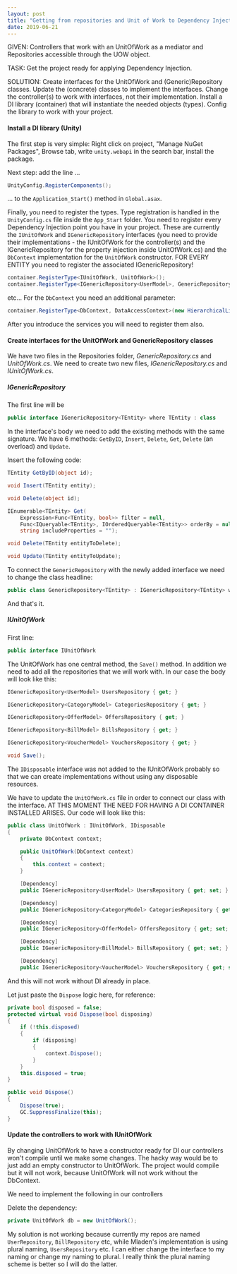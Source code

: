 ```yaml
---
layout: post
title: "Getting from repositories and Unit of Work to Dependency Injection and services"
date: 2019-06-21
---
```


GIVEN: Controllers that work with an UnitOfWork as a mediator and Repositories accessible through the UOW object.

TASK: Get the project ready for applying Dependency Injection.

SOLUTION: Create interfaces for the UnitOfWork and (Generic)Repository classes. Update the (concrete) classes to implement the interfaces. Change the controller(s) to work with interfaces, not their implementation. Install a DI library (container) that will instantiate the needed objects (types). Config the library to work with your project.

#### Install a DI library (Unity)

The first step is very simple: Right click on project, "Manage NuGet Packages", Browse tab, write `unity.webapi` in the search bar, install the package.

Next step: add the line ...
```csharp
UnityConfig.RegisterComponents();
```

... to the `Application_Start()` method in `Global.asax`.

Finally, you need to register the types. Type registration is handled in the `UnityConfig.cs` file inside the `App_Start` folder. You need to register every Dependency Injection point you have in your project. These are currently the `IUnitOfWork` and `IGenericRepository` interfaces (you need to provide their implementations - the IUnitOfWork for the controller(s) and the IGenericRepository for the property injection inside UnitOfWork.cs) and the `DbContext` implementation for the `UnitOfWork` constructor. FOR EVERY ENTITY you need to register the associated IGenericRepository!

```csharp
container.RegisterType<IUnitOfWork, UnitOfWork>();
container.RegisterType<IGenericRepository<UserModel>, GenericRepository<UserModel>>();
```

etc... For the `DbContext` you need an additional parameter:
```csharp
container.RegisterType<DbContext, DataAccessContext>(new HierarchicalLifetimeManager());
```

After you introduce the services you will need to register them also.


#### Create interfaces for the UnitOfWork and GenericRepository classes

We have two files in the Repositories folder, *GenericRepository.cs* and *UnitOfWork.cs*. We need to create two new files, *IGenericRepository.cs* and *IUnitOfWork.cs*.  

##### IGenericRepository

The first line will be 
```csharp
public interface IGenericRepository<TEntity> where TEntity : class
```

In the interface's body we need to add the existing methods with the same signature. We have 6 methods: `GetByID`, `Insert`, `Delete`, `Get`, `Delete` (an overload) and `Update`.

Insert the following code:
```csharp
TEntity GetByID(object id);

void Insert(TEntity entity);

void Delete(object id);

IEnumerable<TEntity> Get(
    Expression<Func<TEntity, bool>> filter = null,
    Func<IQueryable<TEntity>, IOrderedQueryable<TEntity>> orderBy = null,
    string includeProperties = "");

void Delete(TEntity entityToDelete);

void Update(TEntity entityToUpdate);
```

To connect the `GenericRepository` with the newly added interface we need to change the class headline:
```csharp
public class GenericRepository<TEntity> : IGenericRepository<TEntity> where TEntity : class
```

And that's it.

##### IUnitOfWork

First line:
```csharp
public interface IUnitOfWork
```

The UnitOfWork has one central method, the `Save()` method. In addition we need to add all the repositories that we will work with. In our case the body will look like this:
```csharp
IGenericRepository<UserModel> UsersRepository { get; }

IGenericRepository<CategoryModel> CategoriesRepository { get; }

IGenericRepository<OfferModel> OffersRepository { get; }

IGenericRepository<BillModel> BillsRepository { get; }

IGenericRepository<VoucherModel> VouchersRepository { get; }

void Save();
```

The `IDisposable` interface was not added to the IUnitOfWork probably so that we can create implementations without using any disposable resources.

We have to update the `UnitOfWork.cs` file in order to connect our class with the interface. AT THIS MOMENT THE NEED FOR HAVING A DI CONTAINER INSTALLED ARISES. Our code will look like this:

```csharp
public class UnitOfWork : IUnitOfWork, IDisposable
{
    private DbContext context;

    public UnitOfWork(DbContext context)
    {
        this.context = context;
    }

    [Dependency]
    public IGenericRepository<UserModel> UsersRepository { get; set; }

    [Dependency]
    public IGenericRepository<CategoryModel> CategoriesRepository { get; set; }

    [Dependency]
    public IGenericRepository<OfferModel> OffersRepository { get; set; }

    [Dependency]
    public IGenericRepository<BillModel> BillsRepository { get; set; }

    [Dependency]
    public IGenericRepository<VoucherModel> VouchersRepository { get; set; }
```

And this will not work without DI already in place.

Let just paste the `Dispose` logic here, for reference:
```csharp
private bool disposed = false;
protected virtual void Dispose(bool disposing)
{
    if (!this.disposed)
    {
        if (disposing)
        {
            context.Dispose();
        }
    }
    this.disposed = true;
}

public void Dispose()
{
    Dispose(true);
    GC.SuppressFinalize(this);
}
```

#### Update the controllers to work with IUnitOfWork

By changing UnitOfWork to have a constructor ready for DI our controllers won't compile until we make some changes. The hacky way would be to just add an empty constructor to UnitOfWork. The project would compile but it will not work, because UnitOfWork will not work without the DbContext.  

We need to implement the following in our controllers

Delete the dependency:
```csharp
private UnitOfWork db = new UnitOfWork();
```

My solution is not working because currently my repos are named `UserRepository`, `BillRepository` etc, while Mladen's implementation is using plural naming, `UsersRepository` etc. I can either change the interface to my naming or change my naming to plural. I really think the plural naming scheme is better so I will do the latter.  


